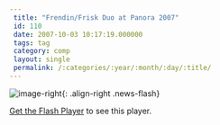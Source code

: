 ```yaml
---
 title: "Frendin/Frisk Duo at Panora 2007"
 id: 110
 date: 2007-10-03 10:17:19.000000
 tags: tag
 category: comp
 layout: single
 permalink: /:categories/:year/:month/:day/:title/
---
```

![image-right](/assets/images/){: .align-right .news-flash}

<p id="player2"><a href="http://www.macromedia.com/go/getflashplayer">Get the Flash Player</a> to see this player.

<script type="text/javascript">
        var s2 = new SWFObject("http://www.henrikfrisk.com/script/flvplayer.swf","playlist","320","240","7");
        s2.addParam("allowfullscreen","true");
        s2.addVariable("file","http://www.henrikfrisk.com/music/media/panora_playlist.xml");
        s2.addVariable("displayheight","200");
        s2.addVariable("backcolor","0x000000");
        s2.addVariable("frontcolor","0xCCCCCC");
        s2.addVariable("lightcolor","0x557722");
        s2.addVariable("width","320");
        s2.addVariable("height","240");
        s2.write("player2");
</script>



